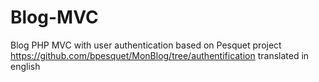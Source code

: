 # Blog-MVC
Blog PHP MVC with user authentication based on Pesquet project https://github.com/bpesquet/MonBlog/tree/authentification translated in english
